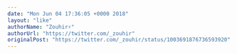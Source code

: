 ```yaml
---
date: "Mon Jun 04 17:36:05 +0000 2018"
layout: "like"
authorName: "Zouhir⚡"
authorUrl: "https://twitter.com/_zouhir"
originalPost: "https://twitter.com/_zouhir/status/1003691876736593920"
---
```

